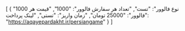 [
  {
    "نوع فالوور": "تست",
    "تعداد هر سفارش فالوور": "1000",
    "قیمت هر 1000 فالوور": "25000 تومان",
    "زمان واریز": "تستی",
    "لینک پرداخت": "https://aqayepardakht.ir/persiangame"
  }
]